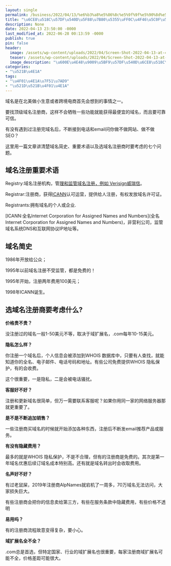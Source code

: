```yaml
---
layout: single
permalink: /business/2022/04/13/%e6%b3%a8%e5%86%8c%e5%9f%9f%e5%90%8d%e5%be%88%e7%ae%80%e5%8d%95%ef%bc%8c%e4%bd%86%e5%b0%8f%e5%bf%83%e9%99%b7%e9%98%b1/
title: "\u6CE8\u518C\u57DF\u540D\u5F88\u7B80\u5355\uFF0C\u4F46\u5C0F\u5FC3\u9677\u9631"
description: None
date: 2022-04-13 23:50:00 -0000
last_modified_at: 2022-06-28 00:13:59 -0000
publish: true
pin: false
header:
  image: /assets/wp-content/uploads/2022/04/Screen-Shot-2022-04-13-at-4.43.22-PM.png
  teaser: /assets/wp-content/uploads/2022/04/Screen-Shot-2022-04-13-at-4.43.22-PM.png
  image_description: "\u600E\u4E48\u9009\u5BF9\u57DF\u540D\u6CE8\u518C\u5546"
categories:
- "\u521B\u4E1A"
tags:
- "\u4F01\u4E1A\u7F51\u7AD9"
- "\u521D\u521B\u4F01\u4E1A"
---
```

域名是在北美做小生意或者跨境电商首先会想到的事情之一。

要找顶级域名注册商，这样不会牺牲一些功能就能获得最便宜的域名，而且要可靠可信。

有没有遇到过注册完域名后，不断接到电话和email问你做不做网站、做不做SEO？

这里用一篇文章讲清楚域名简史、重要术语以及选域名注册商时要考虑的七个问题。

## **域名注册重要术语**

Registry:域名注册机构，管[理和监管域名注册，例如 Verisign威瑞信](https://www.verisign.com)。

Registrar:注册商，获得[ICANN](https://www.icann.org)认可运营，提供给人注册，有权发放域名许可证。

Registrants:拥有域名的个人或企业.

[ICANN:全名Internet Corporation for Assigned Names and Numbers](全名Internet Corporation for Assigned Names and Numbers)，非营利公司，监管域名系统DNS和互联网协议IP地址等。

## **域名简史**

1986年开放给公众；

1995年以前域名注册不受监管，都是免费的！

1995年开始，注册两年费用100美元；

1998年ICANN诞生。

## **选域名注册商要考虑什么?**

**价格贵不贵？**

没注册过的域名一般1-50美元不等，取决于域扩展名，.com每年10-15美元。

**隐私怎么样？**

你注册一个域名后，个人信息会被添加到WHOIS 数据库中，只要有人查找，就能知道你的全名、电子邮件、电话号码和地址。有些公司免费提供WHOIS 隐私保护，有的会收费。

这个很重要，一是隐私，二是会被电话骚扰。

**客服好不好？**

注册和更新域名很简单，但万一需要联系客服呢？如果你用同一家的网络服务器那就更重要了。

**是不是不断追加销售？**

一些注册商买域名的时候就开始添加各种东西，注册后不断发email推荐产品或服务。

**有没有隐藏费用？**

最多的就是WHOIS 隐私保护，不是不合理，但有的注册商是免费的。其次是第一年域名优惠后续订域名成本特别高。还有就是域名转出时会收取费用。

**名声好不好？**

有过老鼠屎，2019年注册商AlpNames就宕机了一周多，70万域名无法访问，大家损失巨大。

有些注册商会把你的信息卖给第三方，有些在服务条款中隐藏费用，有些价格不透明

**易用吗？**

有的注册商流程故意变得复杂，要小心。

**域扩展名全不全？**

.com总是首选，但特定国家、行业的域扩展名也很重要，每家注册商域扩展名可能不全，价格差距可能很大。
